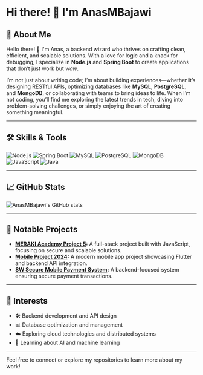 # Hi there! 👋 I'm AnasMBajawi

## 🚀 About Me
Hello there! 👋 I'm Anas, a backend wizard who thrives on crafting clean, efficient, and scalable solutions. With a love for logic and a knack for debugging, I specialize in **Node.js** and **Spring Boot** to create applications that don’t just work but *wow*. 

I’m not just about writing code; I’m about building experiences—whether it’s designing RESTful APIs, optimizing databases like **MySQL**, **PostgreSQL**, and **MongoDB**, or collaborating with teams to bring ideas to life. When I’m not coding, you’ll find me exploring the latest trends in tech, diving into problem-solving challenges, or simply enjoying the art of creating something meaningful.

---

## 🛠️ Skills & Tools

![Node.js](https://img.shields.io/badge/Node.js-339933?style=for-the-badge&logo=nodedotjs&logoColor=white)
![Spring Boot](https://img.shields.io/badge/Spring%20Boot-6DB33F?style=for-the-badge&logo=springboot&logoColor=white)
![MySQL](https://img.shields.io/badge/MySQL-4479A1?style=for-the-badge&logo=mysql&logoColor=white)
![PostgreSQL](https://img.shields.io/badge/PostgreSQL-336791?style=for-the-badge&logo=postgresql&logoColor=white)
![MongoDB](https://img.shields.io/badge/MongoDB-47A248?style=for-the-badge&logo=mongodb&logoColor=white)
![JavaScript](https://img.shields.io/badge/JavaScript-F7DF1E?style=for-the-badge&logo=javascript&logoColor=black)
![Java](https://img.shields.io/badge/Java-007396?style=for-the-badge&logo=java&logoColor=white)

---

## 📈 GitHub Stats

![AnasMBajawi's GitHub stats](https://github-readme-stats.vercel.app/api?username=AnasMBajawi&show_icons=true&theme=dark)

---

## 📂 Notable Projects

- **[MERAKI Academy Project 5](https://github.com/AnasMBajawi/MERAKI_Academy_Project_5):** A full-stack project built with JavaScript, focusing on secure and scalable solutions.
- **[Mobile Project 2024](https://github.com/AnasMBajawi/mobile_proj_2024):** A modern mobile app project showcasing Flutter and backend API integration.
- **[SW Secure Mobile Payment System](https://github.com/AnasMBajawi/SW_secure_mobile_payment_system):** A backend-focused system ensuring secure payment transactions.

---

## 🌟 Interests

- 🛠️ Backend development and API design
- 📊 Database optimization and management
- ☁️ Exploring cloud technologies and distributed systems
- 🧠 Learning about AI and machine learning

---

Feel free to connect or explore my repositories to learn more about my work!
